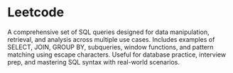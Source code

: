 # Leetcode
A comprehensive set of SQL queries designed for data manipulation, retrieval, and analysis across multiple use cases.  Includes examples of SELECT, JOIN, GROUP BY, subqueries, window functions, and pattern matching using escape characters.  Useful for database practice, interview prep, and mastering SQL syntax with real-world scenarios.
